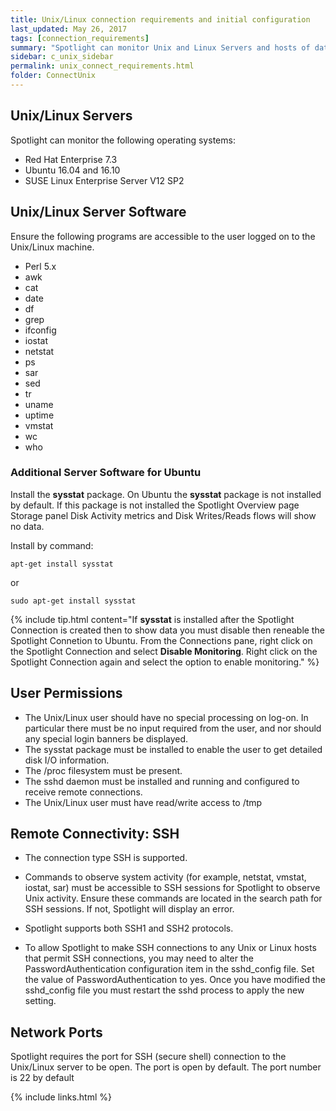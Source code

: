 ```yaml
---
title: Unix/Linux connection requirements and initial configuration
last_updated: May 26, 2017
tags: [connection_requirements]
summary: "Spotlight can monitor Unix and Linux Servers and hosts of database connections fulfilling the following requirements."
sidebar: c_unix_sidebar
permalink: unix_connect_requirements.html
folder: ConnectUnix
---
```



## Unix/Linux Servers
Spotlight can monitor the following operating systems:

* Red Hat Enterprise 7.3
* Ubuntu 16.04 and 16.10
* SUSE Linux Enterprise Server V12 SP2

## Unix/Linux Server Software
Ensure the following programs are accessible to the user logged on to the Unix/Linux machine.

* Perl 5.x
* awk
* cat
* date
* df
* grep
* ifconfig
* iostat
* netstat
* ps
* sar
* sed
* tr
* uname
* uptime
* vmstat
* wc
* who


### Additional Server Software for Ubuntu
Install the **sysstat** package. On Ubuntu the **sysstat** package is not installed by default. If this package is not installed the Spotlight Overview page Storage panel Disk Activity metrics and Disk Writes/Reads flows will show no data.

Install by command:

```
apt-get install sysstat
```

or

```
sudo apt-get install sysstat
```

{% include tip.html content="If **sysstat** is installed after the Spotlight Connection is created then to show data you must disable then reneable the Spotlight Connetion to Ubuntu. From the Connections pane, right click on the Spotlight Connection and select **Disable Monitoring**. Right click on the Spotlight Connection again and select the option to enable monitoring." %}

## User Permissions

* The Unix/Linux user should have no special processing on log-on. In particular there must be no input required from the user, and nor should any special login banners be displayed.
* The sysstat package must be installed to enable the user to get detailed disk I/O information.
* The /proc filesystem must be present.
* The sshd daemon must be installed and running and configured to receive remote connections.
* The Unix/Linux user must have read/write access to /tmp

## Remote Connectivity: SSH

* The connection type SSH is supported.
* Commands to observe system activity (for example, netstat, vmstat, iostat, sar) must be accessible to SSH sessions for Spotlight to observe Unix activity. Ensure these commands are located in the search path for SSH sessions. If not, Spotlight will display an error.

* Spotlight supports both SSH1 and SSH2 protocols.
* To allow Spotlight to make SSH connections to any Unix or Linux hosts that permit SSH connections, you may need to alter the PasswordAuthentication configuration item in the sshd_config file. Set the value of PasswordAuthentication to yes. Once you have modified the sshd_config file you must restart the sshd process to apply the new setting.

## Network Ports
Spotlight requires the port for SSH (secure shell) connection to the Unix/Linux server to be open. The port is open by default. The  port number is 22 by default

 {% include links.html %}
